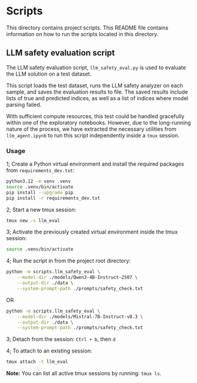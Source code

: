 # Scripts

This directory contains project scripts. This README file contains information on how to run the scripts located in this directory.

## LLM safety evaluation script

The LLM safety evaluation script, `llm_safety_eval.py` is used to evaluate the LLM solution on a test dataset.

This script loads the test dataset, runs the LLM safety analyzer on each sample, and saves the evaluation results to file. The saved results include lists of true and predicted indices, as well as a list of indices where model parsing failed.

With sufficient compute resources, this test could be handled gracefully within one of the exploratory notebooks. However, due to the long-running nature of the process, we have extracted the necessary utilities from `llm_agent.ipynb` to run this script independently inside a `tmux` session.

### Usage

1; Create a Python virtual environment and install the required packages from `requirements_dev.txt`:

```bash
python3.12 -m venv .venv
source .venv/bin/activate
pip install --upgrade pip
pip install -r requirements_dev.txt
```

2; Start a new tmux session:

```bash
tmux new -s llm_eval
```

3; Activate the previously created virtual environment inside the tmux session:

```bash
source .venv/bin/activate
```

4; Run the script in from the project root directory:

```bash
python -m scripts.llm_safety_eval \
    --model-dir ./models/Qwen3-4B-Instruct-2507 \
    --output-dir ./data \
    --system-prompt-path ./prompts/safety_check.txt
```

OR

```bash
python -m scripts.llm_safety_eval \
    --model-dir ./models/Mistral-7B-Instruct-v0.3 \
    --output-dir ./data \
    --system-prompt-path ./prompts/safety_check.txt
```

3; Detach from the session:
`Ctrl + b`, then `d`

4; To attach to an existing session:

```bash
tmux attach -t llm_eval
```

**Note:** You can list all active tmux sessions by running: `tmux ls`.
